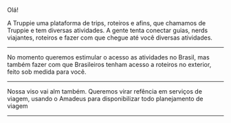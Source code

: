 Olá!

A Truppie uma plataforma de trips, roteiros e afins, que chamamos de Truppie e tem diversas atividades. A gente tenta conectar guias, nerds viajantes, roteiros e fazer com que chegue até você diversas atividades.

---

No momento queremos estimular o acesso as atividades no Brasil, mas também fazer com que Brasileiros tenham acesso a roteiros no exterior, feito sob medida para você.

---

Nossa viso vai alm também. Queremos virar refência em serviços de viagem, usando o Amadeus para disponibilizar todo planejamento de viagem

---



